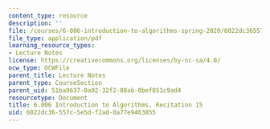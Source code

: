 ```yaml
---
content_type: resource
description: ''
file: /courses/6-006-introduction-to-algorithms-spring-2020/6022dc36557c5e5df2ad0a77e9463855_MIT6_006S20_r15.pdf
file_type: application/pdf
learning_resource_types:
- Lecture Notes
license: https://creativecommons.org/licenses/by-nc-sa/4.0/
ocw_type: OCWFile
parent_title: Lecture Notes
parent_type: CourseSection
parent_uid: 51ba9637-0a92-32f2-88ab-0bef851c9ad4
resourcetype: Document
title: 6.006 Introduction to Algorithms, Recitation 15
uid: 6022dc36-557c-5e5d-f2ad-0a77e9463855
---
```

